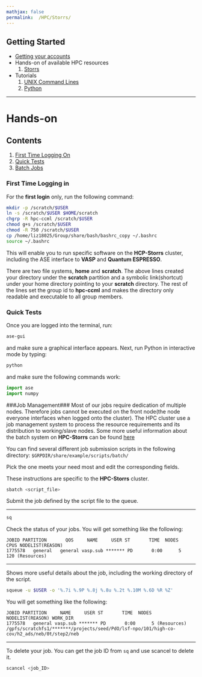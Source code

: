 ```yaml
---
mathjax: false
permalink:  /HPC/Storrs/
---
```


## Getting Started
*  [Getting your accounts](/CHEG-5395-4995/HPC/PREREQUISITE/)
* Hands-on of available HPC resources
  1. [Storrs](/CHEG-5395-4995/HPC/Storrs/)
* Tutorials
  1. [UNIX Command Lines](/CHEG-5395-4995/Tutorials/UNIX/)
  2. [Python](/CHEG-5395-4995/Tutorials/Python/)

____
# Hands-on
## Contents
1. [First Time Logging On](#first-time)
2. [Quick Tests](#testing)
3. [Batch Jobs](#batch)

<a name='first-time'></a>
### First Time Logging in ###
For the **first login** only, run the following command:

```bash
mkdir -p /scratch/$USER
ln -s /scratch/$USER $HOME/scratch
chgrp -R hpc-ccml /scratch/$USER
chmod g+s /scratch/$USER
chmod -R 750 /scratch/$USER
cp /home/liz18025/Group/share/bash/bashrc_copy ~/.bashrc
source ~/.bashrc
```

This will enable you to run specific software on the **HCP-Storrs** cluster, including the ASE interface to **VASP** and **Quantum ESPRESSO**.

There are two file systems, **home** and **scratch**. The above lines created your directory under the **scratch** partition and a symbolic link(shortcut) under your home directory pointing to your **scratch** directory. The rest of the lines set the group id to **hpc-ccml** and makes the directory only readable and executable to all group members.

<a name='testing'></a>
### Quick Tests ###
Once you are logged into the terminal, run:

```bash
ase-gui
```

and make sure a graphical interface appears. Next, run Python in interactive mode by typing:

```bash
python
```

and make sure the following commands work:

```python
import ase
import numpy
```
<a name='batching'></a>
###Job Management###
Most of our jobs require dedication of multiple nodes. Therefore jobs cannot be executed on the front node(the node everyone interfaces when logged onto the cluster). The HPC cluster use a job management system to process the resource requirements and its distribution to working/slave nodes. Some more useful information about the batch system on **HPC-Storrs** can be found [here]()

You can find several different job submission scripts in the following directory:
`$GRPDIR/share/example/scripts/batch/`

Pick the one meets your need most and edit the corresponding fields.

These instructions are specific to the **HPC-Storrs** cluster.

```bash
sbatch <script_file>
```
Submit the job defined by the script file to the queue.

____

```bash
sq
```

Check the status of your jobs. You will get something like the following:

```
JOBID PARTITION       QOS     NAME     USER ST       TIME  NODES   CPUS NODELIST(REASON)
1775578   general   general vasp.sub ******* PD       0:00      5    120 (Resources)         
```
____


Shows more useful details about the job, including the working directory of the script.
```bash
squeue -u $USER -o '%.7i %.9P %.8j %.8u %.2t %.10M %.6D %R %Z'
```
You will get something like the following:

```
JOBID PARTITION     NAME     USER ST       TIME  NODES NODELIST(REASON) WORK_DIR
1775578   general vasp.sub ******* PD       0:00      5 (Resources) /gpfs/scratchfs1/*******/projects/seed/PdO/lsf-npo/101/high-co-cov/h2_ads/neb/0t/step2/neb
```
____
To delete your job. You can get the job ID from ```sq``` and use scancel to delete it.

```bash
scancel <job_ID>
```
